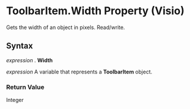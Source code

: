 
# ToolbarItem.Width Property (Visio)

Gets the width of an object in pixels. Read/write.


## Syntax

 _expression_ . **Width**

 _expression_ A variable that represents a **ToolbarItem** object.


### Return Value

Integer

